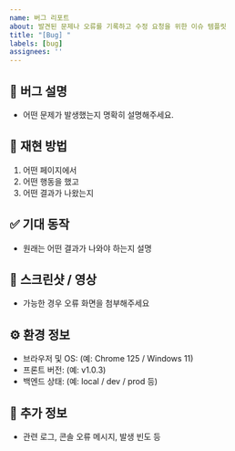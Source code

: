 ```yaml
---
name: 버그 리포트
about: 발견된 문제나 오류를 기록하고 수정 요청을 위한 이슈 템플릿
title: "[Bug] "
labels: [bug]
assignees: ''
---
```


## 🐞 버그 설명
- 어떤 문제가 발생했는지 명확히 설명해주세요.

## 🔁 재현 방법
1. 어떤 페이지에서
2. 어떤 행동을 했고
3. 어떤 결과가 나왔는지

## ✅ 기대 동작
- 원래는 어떤 결과가 나와야 하는지 설명

## 📸 스크린샷 / 영상
- 가능한 경우 오류 화면을 첨부해주세요

## ⚙ 환경 정보
- 브라우저 및 OS: (예: Chrome 125 / Windows 11)
- 프론트 버전: (예: v1.0.3)
- 백엔드 상태: (예: local / dev / prod 등)

## 💬 추가 정보
- 관련 로그, 콘솔 오류 메시지, 발생 빈도 등
